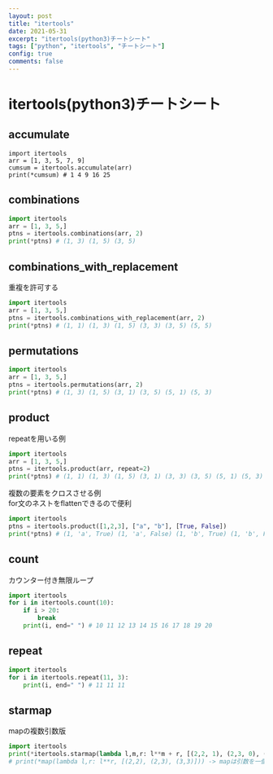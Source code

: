 ```yaml
---
layout: post
title: "itertools"
date: 2021-05-31
excerpt: "itertools(python3)チートシート"
tags: ["python", "itertools", "チートシート"]
config: true
comments: false
---
```


# itertools(python3)チートシート


## accumulate

```python3
import itertools
arr = [1, 3, 5, 7, 9]
cumsum = itertools.accumulate(arr)
print(*cumsum) # 1 4 9 16 25
```

## combinations

```python
import itertools
arr = [1, 3, 5,]
ptns = itertools.combinations(arr, 2)
print(*ptns) # (1, 3) (1, 5) (3, 5)
```

## combinations_with_replacement
重複を許可する  

```python
import itertools
arr = [1, 3, 5,]
ptns = itertools.combinations_with_replacement(arr, 2)
print(*ptns) # (1, 1) (1, 3) (1, 5) (3, 3) (3, 5) (5, 5)
```

## permutations

```python
import itertools
arr = [1, 3, 5,]
ptns = itertools.permutations(arr, 2)
print(*ptns) # (1, 3) (1, 5) (3, 1) (3, 5) (5, 1) (5, 3)
```

## product

repeatを用いる例  

```python
import itertools
arr = [1, 3, 5,]
ptns = itertools.product(arr, repeat=2)
print(*ptns) # (1, 1) (1, 3) (1, 5) (3, 1) (3, 3) (3, 5) (5, 1) (5, 3) (5, 5)
```

複数の要素をクロスさせる例  
for文のネストをflattenできるので便利

```python
import itertools
ptns = itertools.product([1,2,3], ["a", "b"], [True, False])
print(*ptns) # (1, 'a', True) (1, 'a', False) (1, 'b', True) (1, 'b', False) (2, 'a', True) (2, 'a', False) (2, 'b', True) (2, 'b', False) (3, 'a', True) (3, 'a', False) (3, 'b', True) (3, 'b', False)
```

## count
カウンター付き無限ループ

```python
import itertools
for i in itertools.count(10):
    if i > 20:
        break
    print(i, end=" ") # 10 11 12 13 14 15 16 17 18 19 20 
```

## repeat

```python
import itertools
for i in itertools.repeat(11, 3):
    print(i, end=" ") # 11 11 11 
```

## starmap
mapの複数引数版  

```python
import itertools
print(*itertools.starmap(lambda l,m,r: l**m + r, [(2,2, 1), (2,3, 0), (3,3, 0)])) # 5 8 27
# print(*map(lambda l,r: l**r, [(2,2), (2,3), (3,3)])) -> mapは引数を一個のみ
```
